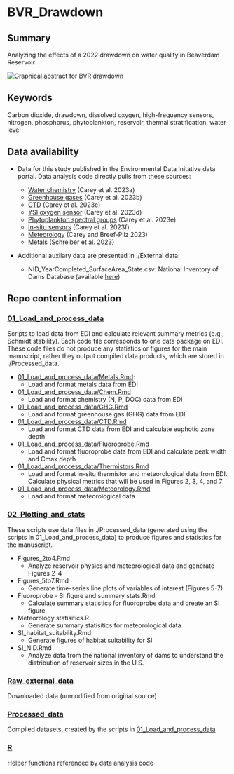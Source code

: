 # BVR_Drawdown

## Summary

Analyzing the effects of a 2022 drawdown on water quality in Beaverdam Reservoir

![Graphical abstract for BVR drawdown](https://github.com/abbylewis/BVR_Drawdown/assets/51751937/cd04fca6-2424-43f3-a99d-2fd2ba2ba5bc)

## Keywords

Carbon dioxide, drawdown, dissolved oxygen, high-frequency sensors, nitrogen, phosphorus, phytoplankton, reservoir, thermal stratification, water level

## Data availability

* Data for this study published in the Environmental Data Initative data portal. Data analysis code directly pulls from these sources: 
    * [Water chemistry](https://portal.edirepository.org/nis/mapbrowse?packageid=edi.199.11) (Carey et al. 2023a)
    * [Greenhouse gases](https://portal.edirepository.org/nis/mapbrowse?packageid=edi.551.7) (Carey et al. 2023b)
    * [CTD](https://portal.edirepository.org/nis/mapbrowse?packageid=edi.200.12) (Carey et al. 2023c)
    * [YSI oxygen sensor](https://portal.edirepository.org/nis/mapbrowse?packageid=edi.198.11) (Carey et al. 2023d)
    * [Phytoplankton spectral groups](https://portal.edirepository.org/nis/mapbrowse?packageid=edi.272.7) (Carey et al. 2023e)
    * [In-situ sensors](https://portal.edirepository.org/nis/mapbrowse?packageid=edi.725.3) (Carey et al. 2023f)
    * [Meteorology](https://portal.edirepository.org/nis/mapbrowse?packageid=edi.389.7) (Carey and Breef-Pilz 2023)
    * [Metals](https://portal.edirepository.org/nis/mapbrowse?packageid=edi.455.7) (Schreiber et al. 2023)

* Additional auxilary data are presented in ./External data:
    * NID_YearCompleted_SurfaceArea_State.csv: National Inventory of Dams Database (available [here](https://nid.sec.usace.army.mil/#/))

## Repo content information

### [01_Load_and_process_data](01_Load_and_process_data)

Scripts to load data from EDI and calculate relevant summary metrics (e.g., Schmidt stability). Each code file corresponds to one data package on EDI. These code files do not produce any statistics or figures for the main manuscript, rather they output compiled data products, which are stored in ./Processed_data. 

* [01_Load_and_process_data/Metals.Rmd](01_Load_and_process_data/Metals.Rmd):
   * Load and format metals data from EDI
* [01_Load_and_process_data/Chem.Rmd](01_Load_and_process_data/Chem.Rmd)
   * Load and format chemistry (N, P, DOC) data from EDI
* [01_Load_and_process_data/GHG.Rmd](01_Load_and_process_data/GHG.Rmd)
   * Load and format greenhouse gas (GHG) data from EDI
* [01_Load_and_process_data/CTD.Rmd](01_Load_and_process_data/CTD.Rmd)
   * Load and format CTD data from EDI and calculate euphotic zone depth
* [01_Load_and_process_data/Fluoroprobe.Rmd](01_Load_and_process_data/Fluoroprobe.Rmd)
   * Load and format fluoroprobe data from EDI and calculate peak width and Cmax depth
* [01_Load_and_process_data/Thermistors.Rmd](01_Load_and_process_data/Thermistors.Rmd)
   * Load and format in-situ thermistor and meteorological data from EDI. Calculate physical metrics that will be used in Figures 2, 3, 4, and 7
* [01_Load_and_process_data/Meteorology.Rmd](01_Load_and_process_data/Meteorology.Rmd)
   * Load and format meteorological data

### [02_Plotting_and_stats](02_Plotting_and_stats)

These scripts use data files in ./Processed_data (generated using the scripts in 01_Load_and_process_data) to produce figures and statistics for the manuscript.

* Figures_2to4.Rmd
   * Analyze reservoir physics and meteorological data and generate Figures 2-4
* Figures_5to7.Rmd
   * Generate time-series line plots of variables of interest (Figures 5-7)
* Fluoroprobe - SI figure and summary stats.Rmd
   * Calculate summary statistics for fluoroprobe data and create an SI figure
* Meteorology statisitics.R
   * Generate summary statisitics for meteorological data
* SI_habitat_suitability.Rmd
   * Generate figures of habitat suitability for SI
* SI_NID.Rmd
   * Analyze data from the national inventory of dams to understand the distribution of reservoir sizes in the U.S.

### [Raw_external_data](Raw_external_data)

Downloaded data (unmodified from original source)

### [Processed_data](Processed_data)

Compiled datasets, created by the scripts in [01_Load_and_process_data](01_Load_and_process_data)

### [R](R)

Helper functions referenced by data analysis code
